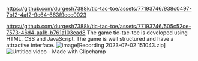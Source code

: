 
https://github.com/durgesh7388k/tic-tac-toe/assets/77193746/938c0497-7bf2-4af2-9e64-663f9ecc0023

https://github.com/durgesh7388k/tic-tac-toe/assets/77193746/505c52ce-7573-46d4-aa1b-b761a103ead8
The game tic-tac-toe is developed using HTML, CSS and JavaScript.
The game is well structured and have a attractive interface.
![image](https://github.com/durgesh7388k/tic-tac-toe/assets/77193746/a8a4886c-2621-48e1-841a-b07e90506d25)[Recording 2023-07-02 151043.zip]
![Untitled video - Made with Clipchamp](https://github.com/durgesh7388k/tic-tac-toe/assets/77193746/9b6060ff-c157-43e3-a24d-d1c315f7ee71)
